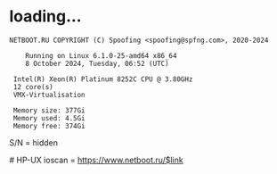 # loading...
```
NETBOOT.RU COPYRIGHT (C) Spoofing <spoofing@spfng.com>, 2020-2024

	Running on Linux 6.1.0-25-amd64 x86_64
	8 October 2024, Tuesday, 06:52 (UTC)

 Intel(R) Xeon(R) Platinum 8252C CPU @ 3.80GHz
 12 core(s)
 VMX-Virtualisation

 Memory size: 377Gi
 Memory used: 4.5Gi
 Memory free: 374Gi
```
S/N = hidden

\# HP-UX ioscan = https://www.netboot.ru/$link
